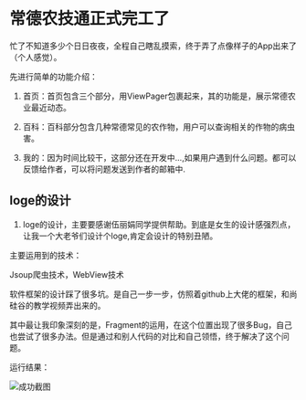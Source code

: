 # 常德农技通正式完工了

忙了不知道多少个日日夜夜，全程自己瞎乱摸索，终于弄了点像样子的App出来了（个人感觉）。

先进行简单的功能介绍：

1. 首页：首页包含三个部分，用ViewPager包裹起来，其的功能是，展示常德农业最近动态。

2. 百科：百科部分包含几种常德常见的农作物，用户可以查询相关的作物的病虫害。

3. 我的：因为时间比较干，这部分还在开发中...,如果用户遇到什么问题。都可以反馈给作者，可以将问题发送到作者的邮箱中.

## loge的设计

1. loge的设计，主要要感谢伍丽娟同学提供帮助。到底是女生的设计感强烈点，让我一个大老爷们设计个loge,肯定会设计的特别丑陋。



主要运用到的技术：

Jsoup爬虫技术，WebView技术

软件框架的设计踩了很多坑。是自己一步一步，仿照着github上大佬的框架，和尚硅谷的教学视频弄出来的。

其中最让我印象深刻的是，Fragment的运用，在这个位置出现了很多Bug，自己也尝试了很多办法。但是通过和别人代码的对比和自己领悟，终于解决了这个问题。

运行结果：



![成功截图](finishi.gif)
